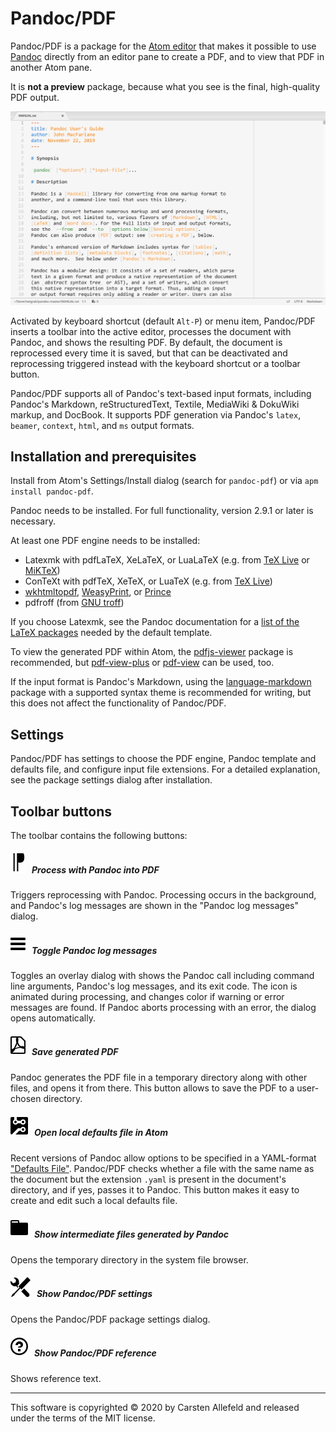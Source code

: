 # Pandoc/PDF

Pandoc/PDF is a package for the [Atom editor](https://atom.io/) that makes it possible to use [Pandoc](https://pandoc.org/) directly from an editor pane to create a PDF, and to view that PDF in another Atom pane.

It is __not a preview__ package, because what you see is the final, high-quality PDF output.

![](pandoc-pdf.gif)

Activated by keyboard shortcut (default `Alt-P`) or menu item, Pandoc/PDF inserts a toolbar into the active editor, processes the document with Pandoc, and shows the resulting PDF. By default, the document is reprocessed every time it is saved, but that can be deactivated and reprocessing triggered instead with the keyboard shortcut or a toolbar button.

Pandoc/PDF supports all of Pandoc's text-based input formats, including Pandoc's Markdown, reStructuredText, Textile, MediaWiki & DokuWiki markup, and DocBook. It supports PDF generation via Pandoc's `latex`, `beamer`, `context`, `html`, and `ms` output formats.


## Installation and prerequisites

Install from Atom's Settings/Install dialog (search for `pandoc-pdf`) or via `apm install pandoc-pdf`.

Pandoc needs to be installed. For full functionality, version 2.9.1 or later is necessary.

At least one PDF engine needs to be installed:

-   Latexmk with pdfLaTeX, XeLaTeX, or LuaLaTeX (e.g. from [TeX Live](https://www.tug.org/texlive/) or [MiKTeX](https://miktex.org/about))
-   ConTeXt with pdfTeX, XeTeX, or LuaTeX (e.g. from [TeX Live](https://www.tug.org/texlive/))
-   [wkhtmltopdf](https://wkhtmltopdf.org/), [WeasyPrint](https://weasyprint.org/), or [Prince](https://www.princexml.com/)
-   pdfroff (from [GNU troff](https://www.gnu.org/software/groff/))

If you choose Latexmk, see the Pandoc documentation for a [list of the LaTeX packages](https://pandoc.org/MANUAL.html#creating-a-pdf) needed by the default template.

To view the generated PDF within Atom, the [pdfjs-viewer](https://atom.io/packages/pdfjs-viewer) package is recommended, but [pdf-view-plus](https://atom.io/packages/pdf-view-plus) or [pdf-view](https://atom.io/packages/pdf-view) can be used, too.

If the input format is Pandoc's Markdown, using the [language-markdown](https://atom.io/packages/language-markdown) package with a supported syntax theme is recommended for writing, but this does not affect the functionality of Pandoc/PDF.


## Settings

Pandoc/PDF has settings to choose the PDF engine, Pandoc template and defaults file, and configure input file extensions. For a detailed explanation, see the package settings dialog after installation.


## Toolbar buttons

The toolbar contains the following buttons:

##### ![](img/reversed-pilcrow.svg)   Process with Pandoc into PDF

Triggers reprocessing with Pandoc. Processing occurs in the background, and Pandoc's log messages are shown in the "Pandoc log messages" dialog.

##### ![](img/three-bars.svg)   Toggle Pandoc log messages

Toggles an overlay dialog with shows the Pandoc call including command line arguments, Pandoc's log messages, and its exit code. The icon is animated during processing, and changes color if warning or error messages are found. If Pandoc aborts processing with an error, the dialog opens automatically.

##### ![](img/file-pdf.svg)   Save generated PDF

Pandoc generates the PDF file in a temporary directory along with other files, and opens it from there. This button allows to save the PDF to a user-chosen directory.

##### ![](img/circuit-board.svg)   Open local defaults file in Atom

Recent versions of Pandoc allow options to be specified in a YAML-format ["Defaults
File"](https://pandoc.org/MANUAL.html#default-files). Pandoc/PDF checks whether a file with the same name as the document but the extension `.yaml` is present in the document's directory, and if
yes, passes it to Pandoc. This button makes it easy to create and edit such a local defaults file.

##### ![](img/file-directory.svg)   Show intermediate files generated by Pandoc

Opens the temporary directory in the system file browser.

##### ![](img/tools.svg)   Show Pandoc/PDF settings

Opens the Pandoc/PDF package settings dialog.

##### ![](img/question.svg)   Show Pandoc/PDF reference

Shows reference text.

---

This software is copyrighted &copy; 2020 by Carsten Allefeld and released under the terms of the MIT license.
